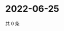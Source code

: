 # 2022-06-25

共 0 条

<!-- BEGIN WEIBO -->
<!-- 最后更新时间 Sat Jun 25 2022 20:25:11 GMT+0800 (China Standard Time) -->

<!-- END WEIBO -->
